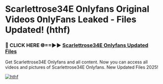 # Scarlettrose34E Onlyfans Original Videos 0nlyFans Leaked - Files Updated! (hthf)

<h3>🔴 CLICK HERE 🌐==►► <a href="https://tinyurl.com/ehrbuxhb" rel="nofollow">Scarlettrose34E Onlyfans Updated Files</a></h3>

Get Scarlettrose34E Onlyfans and all content. Now you can access all videos and pictures of Scarlettrose34E Onlyfans. New Updated Files 2025!

[![hthf](https://i.imgur.com/lVYEuWS.gif)](https://tinyurl.com/ehrbuxhb)
